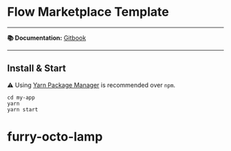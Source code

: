 # Flow Marketplace Template

---

**📚 Documentation:** [Gitbook](https://nate-finger.gitbook.io/dapper-marketplace/repositories/frontend-repo)

---

## Install & Start

⚠️ Using [Yarn Package Manager](https://yarnpkg.com) is recommended over `npm`.

```shell
cd my-app
yarn
yarn start
```
# furry-octo-lamp
